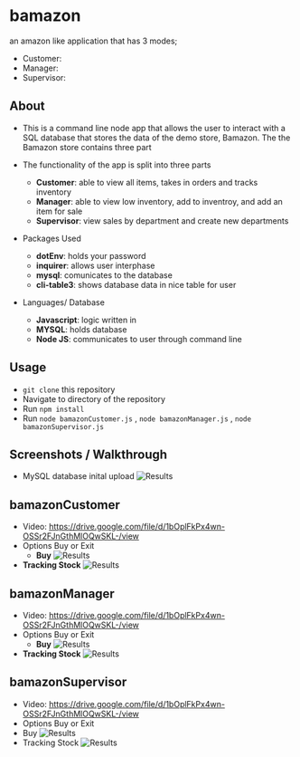 # bamazon
an amazon like application that has 3 modes;
- Customer: 
- Manager: 
- Supervisor: 


## About

* This is a command line node app that allows the user to interact with a SQL database that stores the data of the demo store, Bamazon. The the Bamazon store contains three part
* The functionality of the app is split into three parts 
  * **Customer**: able to view all items, takes in orders and tracks inventory
  * **Manager**: able to view low inventory, add to inventroy, and add an item for sale
  * **Supervisor**: view sales by department and create new departments

* Packages Used
    * **dotEnv**: holds your password
    * **inquirer**: allows user interphase
    * **mysql**: comunicates to the database
    * **cli-table3**: shows database data in nice table for user

* Languages/ Database
    * **Javascript**: logic written in
    * **MYSQL**: holds database
    * **Node JS**: communicates to user through command line

## Usage

* `git clone` this repository
* Navigate to directory of the repository
* Run `npm install`
* Run `node bamazonCustomer.js` , `node bamazonManager.js` , `node bamazonSupervisor.js`


## Screenshots / Walkthrough
* MySQL database inital upload 
![Results](images/mysql.png)

## bamazonCustomer
* Video: https://drive.google.com/file/d/1bOplFkPx4wn-OSSr2FJnGthMlOQwSKL-/view
* Options Buy or Exit
    * **Buy**
![Results](images/customerViewItems.png)
 * **Tracking Stock**
    ![Results](images/customerStock.png)


## bamazonManager
* Video: https://drive.google.com/file/d/1bOplFkPx4wn-OSSr2FJnGthMlOQwSKL-/view
* Options Buy or Exit
    * **Buy**
![Results](images/customerViewItems.png)
 * **Tracking Stock**
    ![Results](images/customerStock.png)

## bamazonSupervisor
* Video: https://drive.google.com/file/d/1bOplFkPx4wn-OSSr2FJnGthMlOQwSKL-/view
* Options Buy or Exit
* Buy
![Results](images/customerViewItems.png)
 * Tracking Stock
    ![Results](images/customerStock.png)